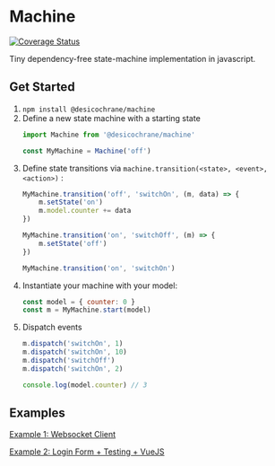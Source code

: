 # Machine

[![Coverage Status](https://coveralls.io/repos/github/desicochrane/machine/badge.svg?branch=master&q=1)](https://coveralls.io/github/desicochrane/machine?branch=master)

Tiny dependency-free state-machine implementation in javascript.

## Get Started

1. `npm install @desicochrane/machine`
1. Define a new state machine with a starting state
    ```js
    import Machine from '@desicochrane/machine'

    const MyMachine = Machine('off')
    ```
1. Define state transitions via `machine.transition(<state>, <event>, <action>)` :
    ```js
    MyMachine.transition('off', 'switchOn', (m, data) => {
        m.setState('on')
        m.model.counter += data
    }) 
    
    MyMachine.transition('on', 'switchOff', (m) => {
        m.setState('off')
    })
    
    MyMachine.transition('on', 'switchOn')
    ```
1. Instantiate your machine with your model:
    ```js
    const model = { counter: 0 }
    const m = MyMachine.start(model)
    ```
1. Dispatch events
   ```js
   m.dispatch('switchOn', 1)
   m.dispatch('switchOn', 10)
   m.dispatch('switchOff')
   m.dispatch('switchOn', 2)
   
   console.log(model.counter) // 3
   ```


## Examples

[Example 1: Websocket Client](EXAMPLES.md#example1)

[Example 2: Login Form + Testing + VueJS](EXAMPLES.md#example2)
